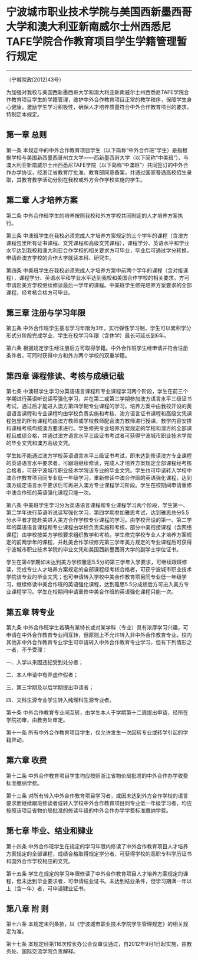 # 宁波城市职业技术学院与美国西新墨西哥大学和澳大利亚新南威尔士州西悉尼TAFE学院合作教育项目学生学籍管理暂行规定
----
（宁城院政[2012]43号）

为加强对我校与美国西新墨西哥大学和澳大利亚新南威尔士州西悉尼TAFE学院合作教育项目学生的学籍管理，维护中外合作教育项目正常的教学秩序，保障学生身心健康，激励学生学习积极性，确保人才培养质量符合中外合作教育项目的要求，特制定本规定。

## 第一章  总则

第一条	本规定中的中外合作教育项目学生（以下简称“中外合作班”学生）是指根据学校与美国新西墨西哥州立大学——西新墨西哥大学（以下简称“中美班”）、与澳大利亚新南威尔士州西悉尼TAFE学院（以下简称“中澳班”）共同签订的中外合作办学协议，经浙江省教育厅批准、教育部同意备案，并通过国家普通高校招生录取，其教育教学活动分别在我校或外方合作学校实施的学生。

## 第二章  人才培养方案

第二条	中外合作班学生的培养按照我校和外方学校共同制定的人才培养方案执行。

第三条  中澳班学生在我校必须完成人才培养方案规定的三个学年的课程（含澳方课程包里所有证书课程、文凭课程和高级文凭课程），课程学分、英语水平和学业水平达到我校和澳大利亚合作学校的相关要求方可毕业，毕业后可通过学分转换，申请赴澳方学校的合作大学就读本科、研究生。

第四条  中美班学生在我校必须完成人才培养方案中前两个学年的课程（含对接课程），课程学分、英语水平和学业水平达到我校和美国合作学校的相关要求，方可申请赴美方学校继续修读最后一学年的课程。中美班学生修完培养方案要求的全部课程，经考核合格方可毕业。

## 第三章  注册与学习年限

第五条  中外合作班学生基准学习年限为3年，实行弹性学习制，学生可以累积学分形式分阶段完成学业，学生在校学习年限（含休学）最长可延长到6年。

第六条  根据规定学生经注册后方可取得学籍。中外合作班学生经申请并符合注册条件者，可同时获得中方和外方两个学校的双重学籍。

## 第四章  课程修读、考核与成绩记载

第七条  中澳班学生学习分英语语言课程和专业课程学习两个阶段，学生在前三个学期进行英语听说读写强化学习，并在第二或第三学期参加澳方语言水平三级证书考试，通过后才能进入澳方第四学期专业课程的学习。培养方案中由我校开设的英语语言课程和专业课程均由学校负责实施和考核，澳方语言证书课程和高级文凭课程包里的所有课程均由澳方教师或学校教师配合澳方教师进行授课，教学内容安排和课程考核均按澳方要求进行。学生修完专业培养方案规定的学校和澳方的全部课程且成绩合格，并通过澳方语言水平三级证书考试者可获得宁波城市职业技术学院的毕业文凭和澳方高级文凭。

学生如不能通过澳方学校英语语言水平三级证书考试，即未达到修读澳方专业课程的英语语言水平要求者，可跟班继续修读，完成人才培养方案规定全部课程经考核合格者，可获宁波城市职业技术学院该专业的毕业文凭。学生也可申请转入学校中澳合作教育项目同专业低一年级学习，重新修读中澳合作班的英语强化课程，达到澳方规定语言水平要求后可再进入澳方专业课程学习阶段。学生在校期间申请重修中澳合作班的英语强化课程只能一次。

第八条  中美班学生学习分为英语语言课程和专业课程学习两个阶段，学生第一、第二学年进行英语听说读写强化学习，第四学期参加雅思考试，达到雅思总分5.5分水平者才能赴美进入美方合作学校专业课程的学习。由学校开设的第一、第二学年的英语语言课程和专业课程由学校负责实施和考核，部分中美衔接课程（含网络课程）由学校按美方学校要求组织教学和考核。学生修完学校专业人才培养方案规定的前两学年的课程，并赴美合作学校修完第三学年美方规定的专业课程后可获得宁波城市职业技术学院的毕业文凭和美国西新墨西哥大学的副学士学位证书。

学生在第4学期如未达到美方学校雅思5.5分的第三学年入学要求，可继续跟班修读，完成专业人才培养方案规定的全部课程经考核合格者，可获宁波城市职业技术学院该专业的毕业文凭；也可申请转入学校中美合作教育项目同专业低一年级学习，继续修读中美合作班的英语强化课程，达到雅思5.5分成绩后方可进入美方专业课程学习。学生在校期间申请重修中美合作班的英语强化课程只能一次。

## 第五章   转专业

第九条  中外合作班学生若确有某特长或对某学科（专业）具有浓厚学习兴趣，可申请在中外合作教育专业间互转，但原则上不允许转入非中外合作教育专业。校内其他非中外合作教育专业学生可申请转入中外合作教育专业学习，但有下列情形之一者，不予受理：

一、入学以来因违纪受到处分者；

二、本人申请中有弄虚作假者；

三、第三学期及以后学期提出申请者；

四、文科生源专业学生转入纯理科生源专业者。

第十条  中外合作教育专业间互转，由学生本人于学期第十二周提出申请，经所在学院初审，由教务处审定。

第十一条  所有中外合作教育项目学生，仅允许发生一次因转专业或转学引起的学籍异动。

## 第六章 收费

第十二条  中外合作教育项目学生均应按照浙江省物价局批准的中外合作办学收费标准缴纳学费。

第十三条  对所有转入中外合作教育项目学习者，或因未达到外方合作学校的语言要求而继续跟班修读者或转入学校中外合作教育项目同专业低一年级学习者，均应按照该项目省物价局批准的修读年级的中外合作办学学费标准缴纳学费。

## 第七章  毕业、结业和肄业

第十四条  中外合作班学生在规定的学习年限内修读了中外合作教育项目人才培养方案规定的全部课程，成绩合格取得规定学分者，可获得学校的高职专科学历证书和国外合作学校相应的文凭。

第十五条  学生在规定的学习年限修读了中外合作教育项目人才培养方案规定的课程，但未达到毕业要求者，可申请结业证书。未达到结业条件，但学习期满一年以上（含一年）者，可申请肄业证书。

## 第八章   附 则

第十六条  本规定未列条款，以《宁波城市职业技术学院学生管理规定》的相关规定为准。

第十七条  本规定经第116次校长办公会议审议通过，自2012年9月1日起实施，由教务处、国际交流学院负责解释。
